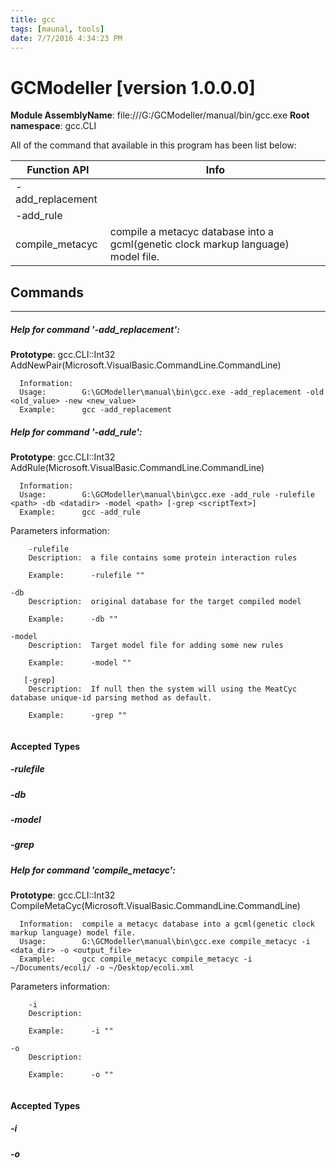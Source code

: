 ```yaml
---
title: gcc
tags: [maunal, tools]
date: 7/7/2016 4:34:23 PM
---
```

# GCModeller [version 1.0.0.0]
**Module AssemblyName**: file:///G:/GCModeller/manual/bin/gcc.exe
**Root namespace**: gcc.CLI


All of the command that available in this program has been list below:

|Function API|Info|
|------------|----|
|-add_replacement||
|-add_rule||
|compile_metacyc|compile a metacyc database into a gcml(genetic clock markup language) model file.|

## Commands
--------------------------
##### Help for command '-add_replacement':

**Prototype**: gcc.CLI::Int32 AddNewPair(Microsoft.VisualBasic.CommandLine.CommandLine)

```
  Information:  
  Usage:        G:\GCModeller\manual\bin\gcc.exe -add_replacement -old <old_value> -new <new_value>
  Example:      gcc -add_replacement 
```

##### Help for command '-add_rule':

**Prototype**: gcc.CLI::Int32 AddRule(Microsoft.VisualBasic.CommandLine.CommandLine)

```
  Information:  
  Usage:        G:\GCModeller\manual\bin\gcc.exe -add_rule -rulefile <path> -db <datadir> -model <path> [-grep <scriptText>]
  Example:      gcc -add_rule 
```



  Parameters information:
```
    -rulefile
    Description:  a file contains some protein interaction rules

    Example:      -rulefile ""

-db
    Description:  original database for the target compiled model

    Example:      -db ""

-model
    Description:  Target model file for adding some new rules

    Example:      -model ""

   [-grep]
    Description:  If null then the system will using the MeatCyc database unique-id parsing method as default.

    Example:      -grep ""


```

#### Accepted Types
##### -rulefile
##### -db
##### -model
##### -grep
##### Help for command 'compile_metacyc':

**Prototype**: gcc.CLI::Int32 CompileMetaCyc(Microsoft.VisualBasic.CommandLine.CommandLine)

```
  Information:  compile a metacyc database into a gcml(genetic clock markup language) model file.
  Usage:        G:\GCModeller\manual\bin\gcc.exe compile_metacyc -i <data_dir> -o <output_file>
  Example:      gcc compile_metacyc compile_metacyc -i ~/Documents/ecoli/ -o ~/Desktop/ecoli.xml
```



  Parameters information:
```
    -i
    Description:  

    Example:      -i ""

-o
    Description:  

    Example:      -o ""


```

#### Accepted Types
##### -i
##### -o
